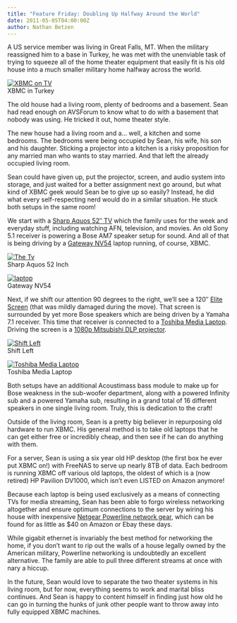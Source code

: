 ```yaml
---
title: "Feature Friday: Doubling Up Halfway Around the World"
date: 2011-05-05T04:00:00Z
author: Nathan Betzen
---
```


A US service member was living in Great Falls, MT. When the military reassigned him to a base in Turkey, he was met with the unenviable task of trying to squeeze all of the home theater equipment that easily fit is his old house into a much smaller military home halfway across the world.

[![XBMC on TV](/sites/default/files/uploads/SDC13695-300x225.webp "XBMC on TV")](/sites/default/files/uploads/SDC13695.webp)  
 XBMC in Turkey

The old house had a living room, plenty of bedrooms and a basement. Sean had read enough on AVSForum to know what to do with a basement that nobody was using. He tricked it out, home theater style.

The new house had a living room and a… well, a kitchen and some bedrooms. The bedrooms were being occupied by Sean, his wife, his son and his daughter. Sticking a projector into a kitchen is a risky proposition for any married man who wants to stay married. And that left the already occupied living room.

Sean could have given up, put the projector, screen, and audio system into storage, and just waited for a better assignment next go around, but what kind of XBMC geek would Sean be to give up so easily? Instead, he did what every self-respecting nerd would do in a similar situation. He stuck both setups in the same room!

We start with a [Sharp Aquos 52″ TV](https://www.amazon.com/gp/product/B003B5NFPI/ref=as_li_ss_tl?ie=UTF8&tag=thfefi02-20&linkCode=as2&camp=217145&creative=399349&creativeASIN=B003B5NFPI "Sharp Aquos") which the family uses for the week and everyday stuff, including watching AFN, television, and movies. An old Sony 5.1 receiver is powering a Bose AM7 speaker setup for sound. And all of that is being driving by a [Gateway NV54](https://www.amazon.com/gp/product/B004G6005E/ref=as_li_ss_tl?ie=UTF8&tag=thfefi02-20&linkCode=as2&camp=217145&creative=399349&creativeASIN=B004G6005E "Gateway NV") laptop running, of course, XBMC.

[![The Tv](/sites/default/files/uploads/SDC13714-300x225.webp "Sharp Aquos 52 Inch")](/sites/default/files/uploads/SDC13714.webp)  
 Sharp Aquos 52 Inch

[![laptop](/sites/default/files/uploads/SDC13705-300x225.webp "laptop")](/sites/default/files/uploads/SDC13705.webp)  
 Gateway NV54

Next, if we shift our attention 90 degrees to the right, we’ll see a 120″ [Elite Screen](https://www.amazon.com/gp/product/B00366S0UW/ref=as_li_ss_tl?ie=UTF8&tag=thfefi02-20&linkCode=as2&camp=217145&creative=399349&creativeASIN=B00366S0UW "Elite Screen") (that was mildly damaged during the move). That screen is surrounded by yet more Bose speakers which are being driven by a Yamaha 7.1 receiver. This time that receiver is connected to a [Toshiba Media Laptop](https://www.amazon.com/gp/product/B004GEBQ18/ref=as_li_ss_tl?ie=UTF8&tag=thfefi02-20&linkCode=as2&camp=217145&creative=399349&creativeASIN=B004GEBQ18 "Toshiba Media Laptop"). Driving the screen is a [1080p Mitsubishi DLP projector](https://www.amazon.com/gp/product/B0044UF0PM/ref=as_li_ss_tl?ie=UTF8&tag=thfefi02-20&linkCode=as2&camp=217145&creative=399349&creativeASIN=B0044UF0PM "DLP Projector").

[![Shift Left](/sites/default/files/uploads/SDC13708-300x225.webp "Shift Left")](/sites/default/files/uploads/SDC13708.webp)  
 Shift Left

[![Toshiba Media Laptop](/sites/default/files/uploads/SDC13701-300x225.webp "Toshiba Media Laptop")](/sites/default/files/uploads/SDC13701.webp)  
 Toshiba Media Laptop

Both setups have an additional Acoustimass bass module to make up for Bose weakness in the sub-woofer department, along with a powered Infinity sub and a powered Yamaha sub, resulting in a grand total of 16 different speakers in one single living room. Truly, this is dedication to the craft!

Outside of the living room, Sean is a pretty big believer in repurposing old hardware to run XBMC. His general method is to take old laptops that he can get either free or incredibly cheap, and then see if he can do anything with them.

For a server, Sean is using a six year old HP desktop (the first box he ever put XBMC on!) with FreeNAS to serve up nearly 8TB of data. Each bedroom is running XBMC off various old laptops, the oldest of which is a (now retired) HP Pavilion DV1000, which isn’t even LISTED on Amazon anymore!

Because each laptop is being used exclusively as a means of connecting TVs for media streaming, Sean has been able to forgo wireless networking altogether and ensure optimum connections to the server by wiring his house with inexpensive [Netgear Powerline network gear](https://www.amazon.com/gp/product/B001AZUTCS/ref=as_li_ss_tl?ie=UTF8&tag=thfefi02-20&linkCode=as2&camp=217145&creative=399349&creativeASIN=B001AZUTCS "Netgear Powerline"), which can be found for as little as $40 on Amazon or Ebay these days.

While gigabit ethernet is invariably the best method for networking the home, if you don’t want to rip out the walls of a house legally owned by the American military, Powerline networking is undoubtedly an excellent alternative. The family are able to pull three different streams at once with nary a hiccup.

In the future, Sean would love to separate the two theater systems in his living room, but for now, everything seems to work and marital bliss continues. And Sean is happy to content himself in finding just how old he can go in turning the hunks of junk other people want to throw away into fully equipped XBMC machines.
